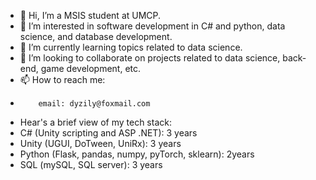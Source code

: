 - 👋 Hi, I’m a MSIS student at UMCP.
- 👀 I’m interested in software development in C# and python, data science, and database development.
- 🌱 I’m currently learning topics related to data science.
- 💞️ I’m looking to collaborate on projects related to data science, back-end, game development, etc.
- 📫 How to reach me:
-         email: dyzily@foxmail.com
- Hear's a brief view of my tech stack:
- C# (Unity scripting and ASP .NET): 3 years
- Unity (UGUI, DoTween, UniRx): 3 years
- Python (Flask, pandas, numpy, pyTorch, sklearn): 2years
- SQL (mySQL, SQL server): 3 years
<!---
Chacoon3/Chacoon3 is a ✨ special ✨ repository because its `README.md` (this file) appears on your GitHub profile.
You can click the Preview link to take a look at your changes.
--->

